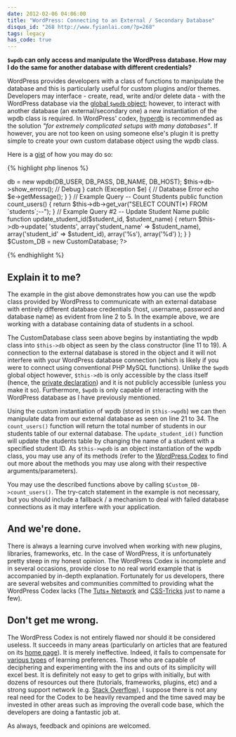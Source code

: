 ```yaml
---
date: 2012-02-06 04:06:00
title: "WordPress: Connecting to an External / Secondary Database"
disqus_id: "268 http://www.fyianlai.com/?p=268"
tags: legacy
has_code: true
---
```


**`$wpdb` can only access and manipulate the WordPress database. How may I do the same for another database with different credentials?**

WordPress provides developers with a class of functions to manipulate the database and this is particularly useful for custom plugins and/or themes. Developers may interface - create, read, write and/or delete data - with the WordPress database via the [global `$wpdb` object](http://codex.wordpress.org/Class_Reference/wpdb); however, to interact with another database (an external/secondary one) a new instantiation of the wpdb class is required. In WordPress' codex, [hyperdb](http://wordpress.org/extend/plugins/hyperdb/) is recommended as the solution _"for extremely complicated setups with many databases"_. If however, you are not too keen on using someone else's plugin it is pretty simple to create your own custom database object using the wpdb class.

<!--more-->

Here is a [gist](https://gist.github.com/MrSaints/8209879) of how you may do so:


{% highlight php linenos %}
<?php
define('DB_HOST', '127.0.0.1');
define('DB_USER', 'root');
define('DB_PASS', 'password');
define('DB_NAME', 'school');

class CustomDatabase
{
    private $db;

    public function __construct() {
        // Connect To Database
        try {
            $this->db = new wpdb(DB_USER, DB_PASS, DB_NAME, DB_HOST);
            $this->db->show_errors(); // Debug
        } catch (Exception $e) {    // Database Error
            echo $e->getMessage();
        }
    }

    // Example Query -- Count Students
    public function count_users() {
        return $this->db->get_var("SELECT COUNT(*) FROM `students`;--");
    }

    // Example Query #2 -- Update Student Name
    public function update_student_id($student_id, $student_name) {
        return $this->db->update(
            'students',
            array('student_name' => $student_name),
            array('student_id' => $student_id),
            array('%s'), array('%d')
        );
    }
}
$Custom_DB = new CustomDatabase;
?>
{% endhighlight %}


## Explain it to me?

The example in the gist above demonstrates how you can use the wpdb class provided by WordPress to communicate with an external database with entirely different database credentials (host, username, password and database name) as evident from line 2 to 5. In the example above, we are working with a database containing data of students in a school.

The CustomDatabase class seen above begins by instantiating the wpdb class into `$this->db` object as seen by the class constructor (line 11 to 19). A connection to the external database is stored in the object and it will not interfere with your WordPress database connection (which is likely if you were to connect using conventional PHP MySQL functions). Unlike the `$wpdb` global object however, `$this->db` is only accessible by the class itself (hence, the [private declaration](http://www.php.net/manual/en/language.oop5.visibility.php)) and it is not publicly accessible (unless you make it so). Furthermore, `$wpdb` is only capable of interacting with the WordPress database as I have previously mentioned.

Using the custom instantiation of wpdb (stored in `$this->wpdb`) we can then manipulate data from our external database as seen on line 21 to 34. The `count_users()` function will return the total number of students in our students table of our external database. The `update_student_id()` function will update the students table by changing the name of a student with a specified student ID. As `$this->wpdb` is an object instantiation of the wpdb class, you may use any of its methods (refer to the [WordPress Codex](http://codex.wordpress.org/Class_Reference/wpdb) to find out more about the methods you may use along with their respective arguments/parameters).

You may use the described functions above by calling `$Custom_DB->count_users()`. The try-catch statement in the example is not necessary, but you should include a fallback / a mechanism to deal with failed database connections as it may interfere with your application.


## And we're done.

There is always a learning curve involved when working with new plugins, libraries, frameworks, etc. In the case of WordPress, it is unfortunately pretty steep in my honest opinion. The WordPress Codex is incomplete and in several occasions, provide close to no real world example that is accompanied by in-depth explanation. Fortunately for us developers, there are several websites and communities committed to providing what the WordPress Codex lacks (The [Tuts+ Network](http://wp.tutsplus.com/) and [CSS-Tricks](http://css-tricks.com/snippets/wordpress/) just to name a few).


## Don't get me wrong.

The WordPress Codex is not entirely flawed nor should it be considered useless. It succeeds in many areas (particularly on articles that are featured on its [home page](http://codex.wordpress.org/)). It is merely ineffective. Indeed, it fails to compensate for [various types](http://wp.smashingmagazine.com/2012/07/04/writing-effective-wordpress-documentation/) of learning preferences. Those who are capable of deciphering and experimenting with the ins and outs of its simplicity will excel best. It is definitely not easy to get to grips with initially, but with dozens of resources out there (tutorials, frameworks, plugins, etc) and a strong support network (e.g. [Stack Overflow](http://stackoverflow.com/)), I suppose there is not any real need for the Codex to be heavily revamped and the time saved may be invested in other areas such as improving the overall code base, which the developers are doing a fantastic job at.

As always, feedback and opinions are welcomed.